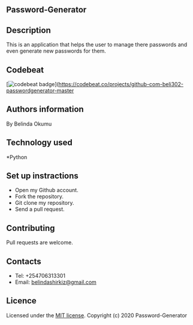 ## Password-Generator

## Description
This is an application that helps the user to manage there passwords and even generate new passwords for them.

## Codebeat
[![codebeat badge](https://codebeat.co/badges/e3656ea3-d03b-4ae3-86a8-ac87852a6750)](https://codebeat.co/projects/github-com-beli302-passwordgenerator-master

## Authors information
By Belinda Okumu

## Technology used
*Python

## Set up instractions
* Open my Github account.
* Fork the repository.
* Git clone my repository.
* Send a pull request.

## Contributing
Pull requests are welcome.

## Contacts
* Tel: +254706313301
* Email: belindashirkiz@gmail.com

## Licence
Licensed under the  [MIT license](LICENSE).
Copyright (c) 2020 Password-Generator

